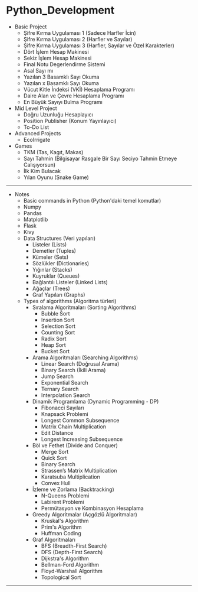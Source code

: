 # Python_Development

- Basic Project
    - Şifre Kırma Uygulaması 1 (Sadece Harfler İcin)
    - Şifre Kırma Uygulaması 2 (Harfler ve Sayılar)
    - Şifre Kırma Uygulaması 3 (Harfler, Sayılar ve Özel Karakterler)
    - Dört İşlem Hesap Makinesi
    - Sekiz İşlem Hesap Makinesi
    - Final Notu Degerlendirme Sistemi
    - Asal Sayı mı
    - Yazılan 3 Basamklı Sayı Okuma
    - Yazılan x Basamklı Sayı Okuma
    - Vücut Kitle İndeksi (VKİ) Hesaplama Programı
    - Daire Alan ve Çevre Hesaplama Programı
    - En Büyük Sayıyı Bulma Programı
- Mid Level Project
    - Doğru Uzunluğu Hesaplayıcı
    - Position Publisher (Konum Yayınlayıcı)
    - To-Do List
- Advanced Projects
    - EcoIrrigate
- Games
    - TKM (Tas, Kagıt, Makas)
    - Sayı Tahmin (Bilgisayar Rasgale Bir Sayı Seciyo Tahmin Etmeye Calışıyorsun)
    - İlk Kim Bulacak
    - Yılan Oyunu (Snake Game)

---

- Notes
    - Basic commands in Python (Python'daki temel komutlar)
    - Numpy
    - Pandas
    - Matplotlib
    - Flask
    - Kivy
    - Data Structures (Veri yapıları)
        - Listeler (Lists)
        - Demetler (Tuples)
        - Kümeler (Sets)
        - Sözlükler (Dictionaries)
        - Yığınlar (Stacks)
        - Kuyruklar (Queues)
        - Bağlantılı Listeler (Linked Lists)
        - Ağaçlar (Trees)
        - Graf Yapıları (Graphs)
    - Types of algorithms (Algoritma türleri)
        - Sıralama Algoritmaları (Sorting Algorithms)
            - Bubble Sort
            - Insertion Sort
            - Selection Sort
            - Counting Sort
            - Radix Sort
            - Heap Sort
            - Bucket Sort
        - Arama Algoritmaları (Searching Algorithms)
            - Linear Search (Doğrusal Arama)
            - Binary Search (İkili Arama)
            - Jump Search
            - Exponential Search
            - Ternary Search
            - Interpolation Search
        - Dinamik Programlama (Dynamic Programming - DP)
            - Fibonacci Sayıları
            - Knapsack Problemi
            - Longest Common Subsequence
            - Matrix Chain Multiplication
            - Edit Distance
            - Longest Increasing Subsequence
        - Böl ve Fethet (Divide and Conquer)
            - Merge Sort
            - Quick Sort
            - Binary Search
            - Strassen’s Matrix Multiplication
            - Karatsuba Multiplication
            - Convex Hull
        - İzleme ve Zorlama (Backtracking)
            - N-Queens Problemi
            - Labirent Problemi
            - Permütasyon ve Kombinasyon Hesaplama
        - Greedy Algoritmalar (Açgözlü Algoritmalar)
            - Kruskal's Algorithm
            - Prim's Algorithm
            - Huffman Coding
        - Graf Algoritmaları
            - BFS (Breadth-First Search)
            - DFS (Depth-First Search)
            - Dijkstra's Algorithm
            - Bellman-Ford Algorithm
            - Floyd-Warshall Algorithm
            - Topological Sort

---